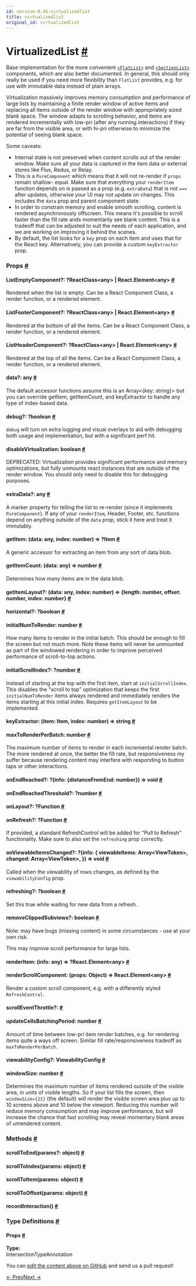 ```yaml
---
id: version-0.45-virtualizedlist
title: virtualizedlist
original_id: virtualizedlist
---
```

<a id="content"></a><h1><a class="anchor" name="virtualizedlist"></a>VirtualizedList <a class="hash-link" href="docs/virtualizedlist.html#virtualizedlist">#</a></h1><div><div><p>Base implementation for the more convenient <a href="/react-native/docs/flatlist.html" target=""><code>&lt;FlatList&gt;</code></a>
and <a href="/react-native/docs/sectionlist.html" target=""><code>&lt;SectionList&gt;</code></a> components, which are also better
documented. In general, this should only really be used if you need more flexibility than
<code>FlatList</code> provides, e.g. for use with immutable data instead of plain arrays.</p><p>Virtualization massively improves memory consumption and performance of large lists by
maintaining a finite render window of active items and replacing all items outside of the render
window with appropriately sized blank space. The window adapts to scrolling behavior, and items
are rendered incrementally with low-pri (after any running interactions) if they are far from the
visible area, or with hi-pri otherwise to minimize the potential of seeing blank space.</p><p>Some caveats:</p><ul><li>Internal state is not preserved when content scrolls out of the render window. Make sure all
your data is captured in the item data or external stores like Flux, Redux, or Relay.</li><li>This is a <code>PureComponent</code> which means that it will not re-render if <code>props</code> remain shallow-
equal. Make sure that everything your <code>renderItem</code> function depends on is passed as a prop
(e.g. <code>extraData</code>) that is not <code>===</code> after updates, otherwise your UI may not update on
changes. This includes the <code>data</code> prop and parent component state.</li><li>In order to constrain memory and enable smooth scrolling, content is rendered asynchronously
offscreen. This means it's possible to scroll faster than the fill rate ands momentarily see
blank content. This is a tradeoff that can be adjusted to suit the needs of each application,
and we are working on improving it behind the scenes.</li><li>By default, the list looks for a <code>key</code> prop on each item and uses that for the React key.
Alternatively, you can provide a custom <code>keyExtractor</code> prop.</li></ul></div><h3><a class="anchor" name="props"></a>Props <a class="hash-link" href="docs/virtualizedlist.html#props">#</a></h3><div class="props"><div class="prop"><h4 class="propTitle"><a class="anchor" name="listemptycomponent"></a>ListEmptyComponent?: <span class="propType"><span>?<span><span>ReactClass&lt;any&gt; | </span>React.Element&lt;any&gt;</span></span></span> <a class="hash-link" href="docs/virtualizedlist.html#listemptycomponent">#</a></h4><div><p>Rendered when the list is empty. Can be a React Component Class, a render function, or
a rendered element.</p></div></div><div class="prop"><h4 class="propTitle"><a class="anchor" name="listfootercomponent"></a>ListFooterComponent?: <span class="propType"><span>?<span><span>ReactClass&lt;any&gt; | </span>React.Element&lt;any&gt;</span></span></span> <a class="hash-link" href="docs/virtualizedlist.html#listfootercomponent">#</a></h4><div><p>Rendered at the bottom of all the items. Can be a React Component Class, a render function, or
a rendered element.</p></div></div><div class="prop"><h4 class="propTitle"><a class="anchor" name="listheadercomponent"></a>ListHeaderComponent?: <span class="propType"><span>?<span><span>ReactClass&lt;any&gt; | </span>React.Element&lt;any&gt;</span></span></span> <a class="hash-link" href="docs/virtualizedlist.html#listheadercomponent">#</a></h4><div><p>Rendered at the top of all the items. Can be a React Component Class, a render function, or
a rendered element.</p></div></div><div class="prop"><h4 class="propTitle"><a class="anchor" name="data"></a>data?: <span class="propType">any</span> <a class="hash-link" href="docs/virtualizedlist.html#data">#</a></h4><div><p>The default accessor functions assume this is an Array&lt;{key: string}&gt; but you can override
getItem, getItemCount, and keyExtractor to handle any type of index-based data.</p></div></div><div class="prop"><h4 class="propTitle"><a class="anchor" name="debug"></a>debug?: <span class="propType"><span>?boolean</span></span> <a class="hash-link" href="docs/virtualizedlist.html#debug">#</a></h4><div><p><code>debug</code> will turn on extra logging and visual overlays to aid with debugging both usage and
implementation, but with a significant perf hit.</p></div></div><div class="prop"><h4 class="propTitle"><a class="anchor" name="disablevirtualization"></a>disableVirtualization: <span class="propType">boolean</span> <a class="hash-link" href="docs/virtualizedlist.html#disablevirtualization">#</a></h4><div><p>DEPRECATED: Virtualization provides significant performance and memory optimizations, but fully
unmounts react instances that are outside of the render window. You should only need to disable
this for debugging purposes.</p></div></div><div class="prop"><h4 class="propTitle"><a class="anchor" name="extradata"></a>extraData?: <span class="propType">any</span> <a class="hash-link" href="docs/virtualizedlist.html#extradata">#</a></h4><div><p>A marker property for telling the list to re-render (since it implements <code>PureComponent</code>). If
any of your <code>renderItem</code>, Header, Footer, etc. functions depend on anything outside of the
<code>data</code> prop, stick it here and treat it immutably.</p></div></div><div class="prop"><h4 class="propTitle"><a class="anchor" name="getitem"></a>getItem: <span class="propType">(data: any, index: number) =&gt; ?Item</span> <a class="hash-link" href="docs/virtualizedlist.html#getitem">#</a></h4><div><p>A generic accessor for extracting an item from any sort of data blob.</p></div></div><div class="prop"><h4 class="propTitle"><a class="anchor" name="getitemcount"></a>getItemCount: <span class="propType">(data: any) =&gt; number</span> <a class="hash-link" href="docs/virtualizedlist.html#getitemcount">#</a></h4><div><p>Determines how many items are in the data blob.</p></div></div><div class="prop"><h4 class="propTitle"><a class="anchor" name="getitemlayout"></a>getItemLayout?: <span class="propType">(data: any, index: number) =&gt;
  {length: number, offset: number, index: number}</span> <a class="hash-link" href="docs/virtualizedlist.html#getitemlayout">#</a></h4></div><div class="prop"><h4 class="propTitle"><a class="anchor" name="horizontal"></a>horizontal?: <span class="propType"><span>?boolean</span></span> <a class="hash-link" href="docs/virtualizedlist.html#horizontal">#</a></h4></div><div class="prop"><h4 class="propTitle"><a class="anchor" name="initialnumtorender"></a>initialNumToRender: <span class="propType">number</span> <a class="hash-link" href="docs/virtualizedlist.html#initialnumtorender">#</a></h4><div><p>How many items to render in the initial batch. This should be enough to fill the screen but not
much more. Note these items will never be unmounted as part of the windowed rendering in order
to improve perceived performance of scroll-to-top actions.</p></div></div><div class="prop"><h4 class="propTitle"><a class="anchor" name="initialscrollindex"></a>initialScrollIndex?: <span class="propType"><span>?number</span></span> <a class="hash-link" href="docs/virtualizedlist.html#initialscrollindex">#</a></h4><div><p>Instead of starting at the top with the first item, start at <code>initialScrollIndex</code>. This
disables the "scroll to top" optimization that keeps the first <code>initialNumToRender</code> items
always rendered and immediately renders the items starting at this initial index. Requires
<code>getItemLayout</code> to be implemented.</p></div></div><div class="prop"><h4 class="propTitle"><a class="anchor" name="keyextractor"></a>keyExtractor: <span class="propType">(item: Item, index: number) =&gt; string</span> <a class="hash-link" href="docs/virtualizedlist.html#keyextractor">#</a></h4></div><div class="prop"><h4 class="propTitle"><a class="anchor" name="maxtorenderperbatch"></a>maxToRenderPerBatch: <span class="propType">number</span> <a class="hash-link" href="docs/virtualizedlist.html#maxtorenderperbatch">#</a></h4><div><p>The maximum number of items to render in each incremental render batch. The more rendered at
once, the better the fill rate, but responsiveness my suffer because rendering content may
interfere with responding to button taps or other interactions.</p></div></div><div class="prop"><h4 class="propTitle"><a class="anchor" name="onendreached"></a>onEndReached?: <span class="propType"><span>?(info: {distanceFromEnd: number}) =&gt; void</span></span> <a class="hash-link" href="docs/virtualizedlist.html#onendreached">#</a></h4></div><div class="prop"><h4 class="propTitle"><a class="anchor" name="onendreachedthreshold"></a>onEndReachedThreshold?: <span class="propType"><span>?number</span></span> <a class="hash-link" href="docs/virtualizedlist.html#onendreachedthreshold">#</a></h4></div><div class="prop"><h4 class="propTitle"><a class="anchor" name="onlayout"></a>onLayout?: <span class="propType"><span>?Function</span></span> <a class="hash-link" href="docs/virtualizedlist.html#onlayout">#</a></h4></div><div class="prop"><h4 class="propTitle"><a class="anchor" name="onrefresh"></a>onRefresh?: <span class="propType"><span>?Function</span></span> <a class="hash-link" href="docs/virtualizedlist.html#onrefresh">#</a></h4><div><p>If provided, a standard RefreshControl will be added for "Pull to Refresh" functionality. Make
sure to also set the <code>refreshing</code> prop correctly.</p></div></div><div class="prop"><h4 class="propTitle"><a class="anchor" name="onviewableitemschanged"></a>onViewableItemsChanged?: <span class="propType"><span>?(info: {
  viewableItems: Array&lt;ViewToken&gt;,
  changed: Array&lt;ViewToken&gt;,
}) =&gt; void</span></span> <a class="hash-link" href="docs/virtualizedlist.html#onviewableitemschanged">#</a></h4><div><p>Called when the viewability of rows changes, as defined by the
<code>viewabilityConfig</code> prop.</p></div></div><div class="prop"><h4 class="propTitle"><a class="anchor" name="refreshing"></a>refreshing?: <span class="propType"><span>?boolean</span></span> <a class="hash-link" href="docs/virtualizedlist.html#refreshing">#</a></h4><div><p>Set this true while waiting for new data from a refresh.</p></div></div><div class="prop"><h4 class="propTitle"><a class="anchor" name="removeclippedsubviews"></a>removeClippedSubviews?: <span class="propType">boolean</span> <a class="hash-link" href="docs/virtualizedlist.html#removeclippedsubviews">#</a></h4><div><p>Note: may have bugs (missing content) in some circumstances - use at your own risk.</p><p>This may improve scroll performance for large lists.</p></div></div><div class="prop"><h4 class="propTitle"><a class="anchor" name="renderitem"></a>renderItem: <span class="propType">(info: any) =&gt; ?React.Element&lt;any&gt;</span> <a class="hash-link" href="docs/virtualizedlist.html#renderitem">#</a></h4></div><div class="prop"><h4 class="propTitle"><a class="anchor" name="renderscrollcomponent"></a>renderScrollComponent: <span class="propType">(props: Object) =&gt; React.Element&lt;any&gt;</span> <a class="hash-link" href="docs/virtualizedlist.html#renderscrollcomponent">#</a></h4><div><p>Render a custom scroll component, e.g. with a differently styled <code>RefreshControl</code>.</p></div></div><div class="prop"><h4 class="propTitle"><a class="anchor" name="scrolleventthrottle"></a>scrollEventThrottle?:  <a class="hash-link" href="docs/virtualizedlist.html#scrolleventthrottle">#</a></h4></div><div class="prop"><h4 class="propTitle"><a class="anchor" name="updatecellsbatchingperiod"></a>updateCellsBatchingPeriod: <span class="propType">number</span> <a class="hash-link" href="docs/virtualizedlist.html#updatecellsbatchingperiod">#</a></h4><div><p>Amount of time between low-pri item render batches, e.g. for rendering items quite a ways off
screen. Similar fill rate/responsiveness tradeoff as <code>maxToRenderPerBatch</code>.</p></div></div><div class="prop"><h4 class="propTitle"><a class="anchor" name="viewabilityconfig"></a>viewabilityConfig?: <span class="propType">ViewabilityConfig</span> <a class="hash-link" href="docs/virtualizedlist.html#viewabilityconfig">#</a></h4></div><div class="prop"><h4 class="propTitle"><a class="anchor" name="windowsize"></a>windowSize: <span class="propType">number</span> <a class="hash-link" href="docs/virtualizedlist.html#windowsize">#</a></h4><div><p>Determines the maximum number of items rendered outside of the visible area, in units of
visible lengths. So if your list fills the screen, then <code>windowSize={21}</code> (the default) will
render the visible screen area plus up to 10 screens above and 10 below the viewport. Reducing
this number will reduce memory consumption and may improve performance, but will increase the
chance that fast scrolling may reveal momentary blank areas of unrendered content.</p></div></div></div><span><h3><a class="anchor" name="methods"></a>Methods <a class="hash-link" href="docs/virtualizedlist.html#methods">#</a></h3><div class="props"><div class="prop"><h4 class="methodTitle"><a class="anchor" name="scrolltoend"></a>scrollToEnd<span class="methodType">(params?: object)</span> <a class="hash-link" href="docs/virtualizedlist.html#scrolltoend">#</a></h4></div><div class="prop"><h4 class="methodTitle"><a class="anchor" name="scrolltoindex"></a>scrollToIndex<span class="methodType">(params: object)</span> <a class="hash-link" href="docs/virtualizedlist.html#scrolltoindex">#</a></h4></div><div class="prop"><h4 class="methodTitle"><a class="anchor" name="scrolltoitem"></a>scrollToItem<span class="methodType">(params: object)</span> <a class="hash-link" href="docs/virtualizedlist.html#scrolltoitem">#</a></h4></div><div class="prop"><h4 class="methodTitle"><a class="anchor" name="scrolltooffset"></a>scrollToOffset<span class="methodType">(params: object)</span> <a class="hash-link" href="docs/virtualizedlist.html#scrolltooffset">#</a></h4></div><div class="prop"><h4 class="methodTitle"><a class="anchor" name="recordinteraction"></a>recordInteraction<span class="methodType">()</span> <a class="hash-link" href="docs/virtualizedlist.html#recordinteraction">#</a></h4></div></div></span><span><h3><a class="anchor" name="type-definitions"></a>Type Definitions <a class="hash-link" href="docs/virtualizedlist.html#type-definitions">#</a></h3><div class="props"><div class="prop"><h4 class="propTitle"><a class="anchor" name="props"></a>Props <a class="hash-link" href="docs/virtualizedlist.html#props">#</a></h4><strong>Type:</strong><br>IntersectionTypeAnnotation</div></div></span></div><p class="edit-page-block">You can <a target="_blank" href="https://github.com/facebook/react-native/blob/master/Libraries/Lists/VirtualizedList.js">edit the content above on GitHub</a> and send us a pull request!</p><div class="docs-prevnext"><a class="docs-prev" href="docs/viewpagerandroid.html#content">← Prev</a><a class="docs-next" href="docs/webview.html#content">Next →</a></div>